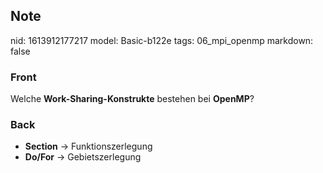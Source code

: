 ## Note
nid: 1613912177217
model: Basic-b122e
tags: 06_mpi_openmp
markdown: false

### Front
Welche <b>Work-Sharing-Konstrukte</b> bestehen bei <b>OpenMP</b>?

### Back
<div>
  <div>
    <ul>
      <li><b>Section</b> → Funktionszerlegung
      <li><b>Do/For</b> → Gebietszerlegung
    </ul>
  </div>
</div>
